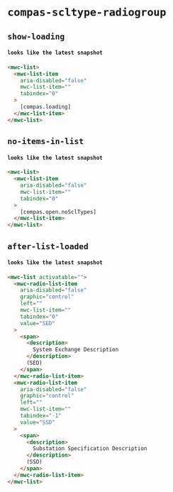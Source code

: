 # `compas-scltype-radiogroup`

## `show-loading`

####   `looks like the latest snapshot`

```html
<mwc-list>
  <mwc-list-item
    aria-disabled="false"
    mwc-list-item=""
    tabindex="0"
  >
    [compas.loading]
  </mwc-list-item>
</mwc-list>
```

## `no-items-in-list`

####   `looks like the latest snapshot`

```html
<mwc-list>
  <mwc-list-item
    aria-disabled="false"
    mwc-list-item=""
    tabindex="0"
  >
    [compas.open.noSclTypes]
  </mwc-list-item>
</mwc-list>
```

## `after-list-loaded`

####   `looks like the latest snapshot`

```html
<mwc-list activatable="">
  <mwc-radio-list-item
    aria-disabled="false"
    graphic="control"
    left=""
    mwc-list-item=""
    tabindex="0"
    value="SED"
  >
    <span>
      <description>
        System Exchange Description
      </description>
      (SED)
    </span>
  </mwc-radio-list-item>
  <mwc-radio-list-item
    aria-disabled="false"
    graphic="control"
    left=""
    mwc-list-item=""
    tabindex="-1"
    value="SSD"
  >
    <span>
      <description>
        Substation Specification Description
      </description>
      (SSD)
    </span>
  </mwc-radio-list-item>
</mwc-list>

```


